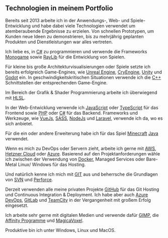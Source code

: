 ## Technologien in meinem Portfolio

Bereits seit 2013 arbeite ich in der Anwendungs-, Web- und Spiele-Entwicklung und habe dabei viele Technologien verwendet um atemberaubende Ergebnisse zu erzielen. Von schnellen Prototypen, um Kunden neue Ideen zu demonstrieren, bis zu mehrjährig geplanten Produkten und Dienstleistungen war alles vertreten.

Ich liebe es, in [C#](https://dotnet.microsoft.com/en-us/languages/csharp) zu programmieren und verwende die Frameworks [Monogame](https://www.monogame.net/) sowie [RayLib](https://www.raylib.com/) für die Entwicklung von Spielen.

Für kleine bis große Architekturvisualisierungen oder Spiele setzte ich bereits erfolgreich Game-Engines, wie [Unreal Engine](https://www.unrealengine.com/), [CryEngine](https://www.cryengine.com/), [Unity](https://unity.com/) und [Godot](https://godotengine.org/) ein. In geschwindigkeitskritischen Situationen verwende ich die [C++](https://de.wikipedia.org/wiki/C%2B%2B) Schnittstellen der entsprechenden Game-Engine.

Im Bereich der Grafik & Shader Programmierung arbeite ich überwiegend mit [HLSL](https://de.wikipedia.org/wiki/High_Level_Shading_Language).

In der Web-Entwicklung verwende ich [JavaScript](https://de.wikipedia.org/wiki/JavaScript) oder [TypeScript](https://www.typescriptlang.org/) für das Frontend sowie [PHP](https://www.php.net/) oder [C#](https://dotnet.microsoft.com/en-us/languages/csharp) für das Backend. Frameworks und Werkzeuge, wie [VueJs](https://vuejs.org/), [SASS](https://sass-lang.com/), [NodeJs](https://nodejs.org/en/) und [Laravel](https://laravel.com/), verwende ich da, wo es sich anbietet.

Für die ein oder andere Erweiterung habe ich für das Spiel [Minecraft](https://www.minecraft.net/) [Java](https://www.oracle.com/de/java/) verwendet.

Wenn es mich zu DevOps oder Servern zieht, arbeite ich gerne mit [AWS](https://aws.amazon.com/), [Hetzner Cloud](https://www.hetzner.com/cloud) oder [Azure](https://rafaeljenz.de/Azure.microsoft.com/). Basierend auf den Projektanforderungen wähle ich zwischen der Verwendung von [Docker](https://www.docker.com/), Managed Services oder Bare-Metal Linux/ Windows für das Hosting.

Und natürlich kenne ich mich mit [GIT](https://git-scm.com/) aus und beherrsche die Grundlagen von [SVN](https://subversion.apache.org/) und [Perforce](https://www.perforce.com/).

Derzeit verwenden alle meine privaten Projekte [GitHub](https://github.com/rjenz) für das Git Hosting und Continuous Integration & Deployment. Ich habe aber auch [Azure DevOps](https://azure.microsoft.com/de-de/services/DevOps/#overview), [GitLab](https://gitlab.com) und [TeamCity](https://www.jetbrains.com/teamcity/) in der Vergangenheit mit großem Erfolg eingesetzt.

Ich arbeite sehr gerne mit digitalen Medien und verwende dafür [GIMP](https://www.gimp.org/), die [Affinity Programme](https://affinity.serif.com/de/) und [MagicaVoxel](https://ephtracy.github.io/).

Produktive bin ich unter Windows, Linux und MacOS.